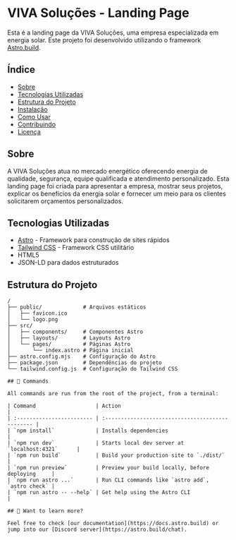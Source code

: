 # VIVA Soluções - Landing Page

Esta é a landing page da VIVA Soluções, uma empresa especializada em energia solar. Este projeto foi desenvolvido utilizando o framework [Astro.build](https://astro.build/).

## Índice

- [Sobre](#sobre)
- [Tecnologias Utilizadas](#tecnologias-utilizadas)
- [Estrutura do Projeto](#estrutura-do-projeto)
- [Instalação](#instalação)
- [Como Usar](#como-usar)
- [Contribuindo](#contribuindo)
- [Licença](#licença)

## Sobre

A VIVA Soluções atua no mercado energético oferecendo energia de qualidade, segurança, equipe qualificada e atendimento personalizado. Esta landing page foi criada para apresentar a empresa, mostrar seus projetos, explicar os benefícios da energia solar e fornecer um meio para os clientes solicitarem orçamentos personalizados.

## Tecnologias Utilizadas

- [Astro](https://astro.build/) - Framework para construção de sites rápidos
- [Tailwind CSS](https://tailwindcss.com/) - Framework CSS utilitário
- HTML5
- JSON-LD para dados estruturados

## Estrutura do Projeto

```plaintext
/
├── public/             # Arquivos estáticos
│   ├── favicon.ico
│   └── logo.png
├── src/
│   ├── components/     # Componentes Astro
│   ├── layouts/        # Layouts Astro
│   └── pages/          # Páginas Astro
│       └── index.astro # Página inicial
├── astro.config.mjs    # Configuração do Astro
├── package.json        # Dependências do projeto
└── tailwind.config.js  # Configuração do Tailwind CSS

## 🧞 Commands

All commands are run from the root of the project, from a terminal:

| Command                   | Action                                           |
| :------------------------ | :----------------------------------------------- |
| `npm install`             | Installs dependencies                            |
| `npm run dev`             | Starts local dev server at `localhost:4321`      |
| `npm run build`           | Build your production site to `./dist/`          |
| `npm run preview`         | Preview your build locally, before deploying     |
| `npm run astro ...`       | Run CLI commands like `astro add`, `astro check` |
| `npm run astro -- --help` | Get help using the Astro CLI                     |

## 👀 Want to learn more?

Feel free to check [our documentation](https://docs.astro.build) or jump into our [Discord server](https://astro.build/chat).
```
